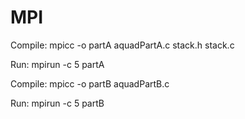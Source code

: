 MPI
===

Compile: mpicc -o partA aquadPartA.c stack.h stack.c

Run: mpirun -c 5 partA

Compile: mpicc -o partB aquadPartB.c

Run: mpirun -c 5 partB